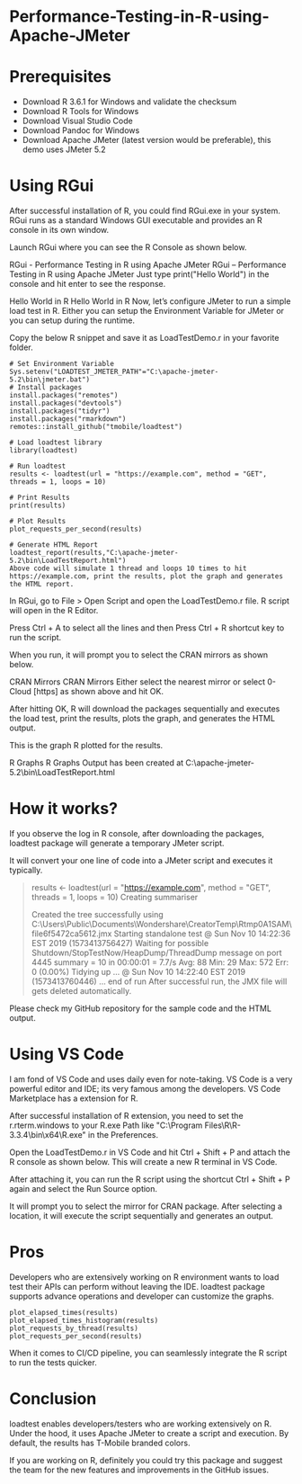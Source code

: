 # Performance-Testing-in-R-using-Apache-JMeter
# Prerequisites
* Download R 3.6.1 for Windows and validate the checksum
* Download R Tools for Windows
* Download Visual Studio Code
* Download Pandoc for Windows
* Download Apache JMeter (latest version would be preferable), this demo uses JMeter 5.2

# Using RGui
After successful installation of R, you could find RGui.exe in your system. RGui runs as a standard Windows GUI executable and provides an R console in its own window.

Launch RGui where you can see the R Console as shown below.

RGui - Performance Testing in R using Apache JMeter
RGui – Performance Testing in R using Apache JMeter
Just type print("Hello World") in the console and hit enter to see the response.

Hello World in R
Hello World in R
Now, let’s configure JMeter to run a simple load test in R. Either you can setup the Environment Variable for JMeter or you can setup during the runtime.

Copy the below R snippet and save it as LoadTestDemo.r in your favorite folder.

```
# Set Environment Variable
Sys.setenv("LOADTEST_JMETER_PATH"="C:\apache-jmeter-5.2\bin\jmeter.bat")
# Install packages
install.packages("remotes")
install.packages("devtools")
install.packages("tidyr")
install.packages("rmarkdown")
remotes::install_github("tmobile/loadtest")

# Load loadtest library
library(loadtest)

# Run loadtest
results <- loadtest(url = "https://example.com", method = "GET", threads = 1, loops = 10)

# Print Results
print(results)

# Plot Results
plot_requests_per_second(results)

# Generate HTML Report
loadtest_report(results,"C:\apache-jmeter-5.2\bin\LoadTestReport.html")
Above code will simulate 1 thread and loops 10 times to hit https://example.com, print the results, plot the graph and generates the HTML report.
```

In RGui, go to File > Open Script and open the LoadTestDemo.r file. R script will open in the R Editor.

Press Ctrl + A to select all the lines and then Press Ctrl + R shortcut key to run the script.

When you run, it will prompt you to select the CRAN mirrors as shown below.

CRAN Mirrors
CRAN Mirrors
Either select the nearest mirror or select 0-Cloud [https] as shown above and hit OK.

After hitting OK, R will download the packages sequentially and executes the load test, print the results, plots the graph, and generates the HTML output.

This is the graph R plotted for the results.

R Graphs
R Graphs
Output has been created at C:\apache-jmeter-5.2\bin\LoadTestReport.html

# How it works?
If you observe the log in R console, after downloading the packages, loadtest package will generate a temporary JMeter script.

It will convert your one line of code into a JMeter script and executes it typically.

> results <- loadtest(url = "https://example.com", method = "GET", threads = 1, loops = 10)
Creating summariser <summary>
Created the tree successfully using C:\Users\Public\Documents\Wondershare\CreatorTemp\Rtmp0A1SAM\file6f5472ca5612.jmx
Starting standalone test @ Sun Nov 10 14:22:36 EST 2019 (1573413756427)
Waiting for possible Shutdown/StopTestNow/HeapDump/ThreadDump message on port 4445
summary =     10 in 00:00:01 =    7.7/s Avg:    88 Min:    29 Max:   572 Err:     0 (0.00%)
Tidying up ...    @ Sun Nov 10 14:22:40 EST 2019 (1573413760446)
... end of run
After successful run, the JMX file will gets deleted automatically.

Please check my GitHub repository for the sample code and the HTML output.

# Using VS Code
I am fond of VS Code and uses daily even for note-taking. VS Code is a very powerful editor and IDE; its very famous among the developers. VS Code Marketplace has a extension for R.

After successful installation of R extension, you need to set the r.rterm.windows to your R.exe Path like "C:\\Program Files\\R\\R-3.3.4\\bin\\x64\\R.exe" in the Preferences.

Open the LoadTestDemo.r in VS Code and hit Ctrl + Shift + P and attach the R console as shown below. This will create a new R terminal in VS Code.

After attaching it, you can run the R script using the shortcut Ctrl + Shift + P again and select the Run Source option.

It will prompt you to select the mirror for CRAN package. After selecting a location, it will execute the script sequentially and generates an output.

# Pros
Developers who are extensively working on R environment wants to load test their APIs can perform without leaving the IDE. loadtest package supports advance operations and developer can customize the graphs.

```
plot_elapsed_times(results)
plot_elapsed_times_histogram(results)
plot_requests_by_thread(results)
plot_requests_per_second(results)
```
When it comes to CI/CD pipeline, you can seamlessly integrate the R script to run the tests quicker.

# Conclusion
loadtest enables developers/testers who are working extensively on R. Under the hood, it uses Apache JMeter to create a script and execution. By default, the results has T-Mobile branded colors.

If you are working on R, definitely you could try this package and suggest the team for the new features and improvements in the GitHub issues.
